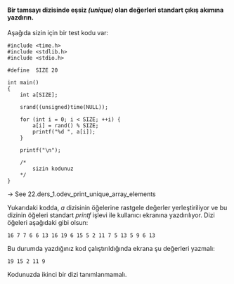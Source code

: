 #### Bir tamsayı dizisinde eşsiz _(unique)_ olan değerleri standart çıkış akımına yazdırın. 
Aşağıda sizin için bir test kodu var:

```
#include <time.h>
#include <stdlib.h>
#include <stdio.h>

#define  SIZE 20

int main()
{
	int a[SIZE];
	
	srand((unsigned)time(NULL));

	for (int i = 0; i < SIZE; ++i) {
		a[i] = rand() % SIZE;
		printf("%d ", a[i]);
	}
	
	printf("\n");

	/*
		sizin kodunuz
	*/
}
```
-> See 22.ders_1.odev_print_unique_array_elements

Yukarıdaki kodda, _a_ dizisinin öğelerine rastgele değerler yerleştiriliyor ve bu dizinin öğeleri standart _printf_ işlevi ile kullanıcı ekranına yazdırılıyor. Dizi öğeleri aşağıdaki gibi olsun:

```
16 7 7 6 6 13 16 19 6 15 5 2 11 7 5 13 5 9 6 13
```

Bu durumda yazdığınız kod çalıştırıldığında ekrana şu değerleri yazmalı:

```
19 15 2 11 9
```

Kodunuzda ikinci bir dizi tanımlanmamalı.
